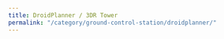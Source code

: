 ```yaml
---
title: DroidPlanner / 3DR Tower
permalink: "/category/ground-control-station/droidplanner/"
---
```


